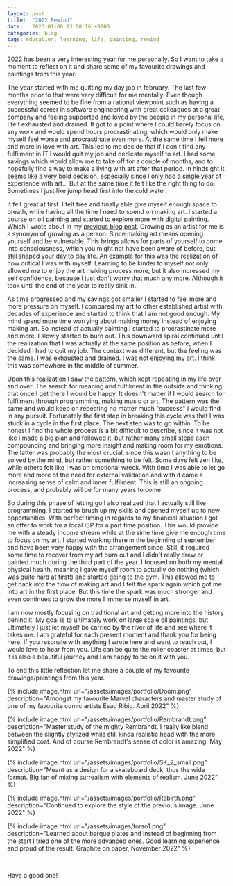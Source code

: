 ```yaml
---
layout: post
title:  "2022 Rewind"
date:   2023-01-06 13:00:16 +0200
categories: blog
tags: education, learning, life, painting, rewind
---
```


2022 has been a very interesting year for me personally. So I want to take a moment to reflect on it and share some of my favourite drawings and paintings from this year.

The year started with me quitting my day job in february. The last few months prior to that were very difficult for me mentally. Even though everything seemed to be fine from a rational viewpoint such as having a successful career in software engineering with great colleagues at a great company and feeling supported and loved by the people in my personal life, I felt exhausted and drained. It got to a point where I could barely focus on any work and would spend hours procrastinating, which would only make myself feel worse and procrastinate even more. At the same time I fell more and more in love with art. This led to me decide that if I don't find any fulfilment in IT I would quit my job and dedicate myself to art. I had some savings which would allow me to take off for a couple of months, and to hopefully find a way to make a living with art after that period. In hindsight it seems like a very bold decision, especially since I only had a single year of experience with art... But at the same time it felt like the right thing to do. Sometimes I just like jump head first into the cold water.

It felt great at first. I felt free and finally able give myself enough space to breath, while having all the time I need to spend on making art. I started a course on oil painting and started to explore more with digital painting. Which I wrote about in my [previous blog post](/blog/2022/04/08/fear-of-failure.html). Growing as an artist for me is a synonym of growing as a person. Since making art means opening yourself and be vulnerable. This brings allows for parts of yourself to come into consciousness, which you might not have been aware of before, but still shaped your day to day life. An example for this was the realization of how critical I was with myself. Learning to be kinder to myself not only allowed me to enjoy the art making process more, but it also increased my self confidence, because I just don't worry that much any more. Although it took until the end of the year to really sink in.

As time progressed and my savings got smaller I started to feel more and more pressure on myself. I compared my art to other established artist with decades of experience and started to think that I am not good enough. My mind spend more time worrying about making money instead of enjoying making art. So instead of actually painting I started to procrastinate more and more. I slowly started to burn out. This downward spiral continued until the realization that I was actually at the same position as before, when I decided I had to quit my job. The context was different, but the feeling was the same. I was exhausted and drained. I was not enjoying my art. I think this was somewhere in the middle of summer.

Upon this realization I saw the pattern, which kept repeating in my life over and over. The search for meaning and fulfilment in the outside and thinking that once I get there I would be happy. It doesn't matter if I would search for fulfilment through programming, making music or art. The pattern was the same and would keep on repeating no matter much "success" I would find in any pursuit. Fortunately the first step in breaking this cycle was that I was stuck in a cycle in the first place. The next step was to go within. To be honest I find the whole process is a bit difficult to describe, since it was not like I made a big plan and followed it, but rather many small steps each compounding and bringing more insight and making room for my emotions. The latter was probably the most crucial, since this wasn't anything to be solved by the mind, but rather something to be felt. Some days felt zen like, while others felt like I was an emotional wreck. With time I was able to let go more and more of the need for external validation and with it came a increasing sense of calm and inner fulfilment. This is still an ongoing process, and probably will be for many years to come.  

So during this phase of letting go I also realized that I actually still like programming. I started to brush up my skills and opened myself up to new opportunities. With perfect timing in regards to my financial situation I got an offer to work for a local ISP for a part time position. This would provide me with a steady income stream while at the sime time give me enough time to focus on my art. I started working there in the beginning of september and have been very happy with the arrangement since. Still, it required some time to recover from my art burn out and I didn't really drew or painted much during the third part of the year. I focused on both my mental physical health, meaning I gave myself room to actually do nothing (which was quite hard at first!) and started going to the gym. This allowed me to get back into the flow of making art and I felt the spark again which got me into art in the first place. But this time the spark was much stronger and even continues to grow the more I immerse myself in art. 

I am now mostly focusing on traditional art and getting more into the history behind it. My goal is to ultimately work on large scale oil paintings, but ultimately I just let myself be carried by the river of life and see where it takes me. I am grateful for each present moment and thank you for being here. If you resonate with anything I wrote here and want to reach out, I would love to hear from you. Life can be quite the roller coaster at times, but it is also a beautiful journey and I am happy to be on it with you.


To end this little reflection let me share a couple of my favourite drawings/paintings from this year.

{% include image.html url="/assets/images/portfolio/Doom.png" description="Amongst my favourite Marvel characters and master study of one of my favourite comic artists Esad Ribic. April 2022" %}
<br>

{% include image.html url="/assets/images/portfolio/Rembrandt.png" description="Master study of the mighty Rembrandt. I really like blend between the slightly stylized while still kinda realistic head with the more simplified coat. And of course Rembrandt's sense of color is amazing.  May 2022" %}
<br>

{% include image.html url="/assets/images/portfolio/SK_2_small.png" description="Meant as a design for a skateboard deck, thus the wide format. Big fan of mixing surrealism with elements of realism. June 2022" %}
<br>

{% include image.html url="/assets/images/portfolio/Rebirth.png" description="Continued to explore the style of the previous image. June 2022" %}
<br>

{% include image.html url="/assets/images/torso1.png" description="Learned about barque plates and instead of beginning from the start I tried one of the more advanced ones. Good learning experience and proud of the result. Graphite on paper, November 2022" %}

<br>

Have a good one!